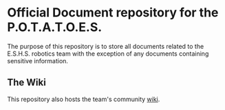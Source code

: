 # Official Document repository for the P.O.T.A.T.O.E.S.

The purpose of this repository is to store all documents related to the E.S.H.S. robotics team with the exception of any documents containing sensitive information.

## The Wiki
This repository also hosts the team's community [wiki](https://github.com/eshsrobotics/database/wiki).

